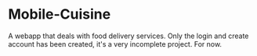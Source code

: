 # Mobile-Cuisine
A webapp that deals with food delivery services. Only the login and create account has been created, it's a very incomplete project. For now.
